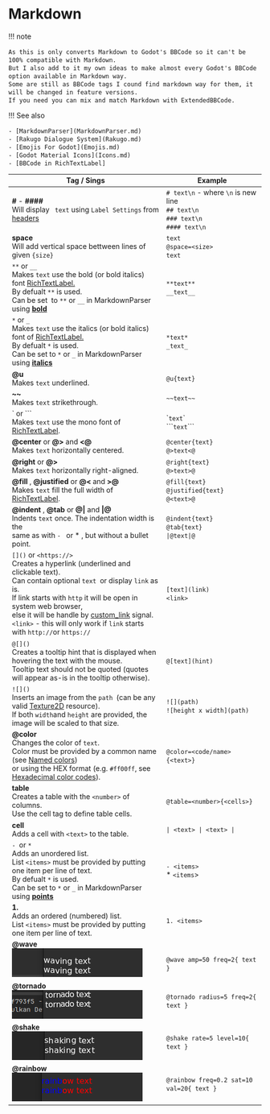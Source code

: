 # Markdown

!!! note

    As this is only converts Markdown to Godot's BBCode so it can't be 100% compatible with Markdown.
    But I also add to it my own ideas to make almost every Godot's BBCode option available in Markdown way.
    Some are still as BBCode tags I cound find markdown way for them, it will be changed in feature versions.
    If you need you can mix and match Markdown with ExtendedBBCode.

!!! See also

    - [MarkdownParser](MarkdownParser.md)
    - [Rakugo Dialogue System](Rakugo.md)
    - [Emojis For Godot](Emojis.md)
    - [Godot Material Icons](Icons.md)
    - [BBCode in RichTextLabel]

| Tag / Sings                                                                                                                                                                                                                                                                                                                                              | Example                                                                                   |
| -------------------------------------------------------------------------------------------------------------------------------------------------------------------------------------------------------------------------------------------------------------------------------------------------------------------------------------------------------- | ----------------------------------------------------------------------------------------- |
| **#** - **####**<br />Will display ` text` using `Label Settings` from [headers]                                                                                                                                                                                                                                                                         | `# text\n` - where `\n` is new line<br />`## text\n`<br />`### text\n`<br />`#### text\n` |
| **space**<br />Will add vertical space bettween lines of given `{size}`                                                                                                                                                                                                                                                                                  | `text`<br />`@space=<size>`<br />`text`                                                   |
| `**` or `__` <br />Makes `text` use the bold (or bold italics) font [RichTextLabel.][RichTextLabel]<br />By defualt `**` is used.<br />Can be set  to `**` or `__` in MarkdownParser using **[bold](MarkdownParser.md#bold)**                                                                                                                            | `**text**`<br />`__text__`                                                                |
| `*` or `_`<br />Makes `text` use the italics (or bold italics) font of [RichTextLabel.][RichTextLabel]<br />By defualt `*` is used.<br />Can be set to `*` or `_` in MarkdownParser using **[italics](MarkdownParser.md#italics)**                                                                                                                       | `*text*`<br />`_text_`                                                                    |
| **@u**<br />Makes `text` underlined.                                                                                                                                                                                                                                                                                                                     | `@u{text}`                                                                                |
| **~~**<br />Makes `text` strikethrough.                                                                                                                                                                                                                                                                                                                  | `~~text~~`                                                                                |
| \` or \`\`\` <br />Makes `text` use the mono font of [RichTextLabel].                                                                                                                                                                                                                                                                                    | \``text`\`<br />\`\`\``text`\`\`\`                                                        |
| **@center** or **@>** and **<@**<br />Makes `text` horizontally centered.                                                                                                                                                                                                                                                                                | `@center{text}`<br />`@>text<@`                                                           |
| **@right** or **@>**<br />Makes `text` horizontally right-aligned.                                                                                                                                                                                                                                                                                       | `@right{text}`<br />`@>text>@`                                                            |
| **@fill** , **@justified** or **@<** and **>@**<br />Makes `text` fill the full width of [RichTextLabel].                                                                                                                                                                                                                                                | `@fill{text}`<br />`@justified{text}`<br />`@<text>@`                                     |
| **@indent** , **@tab** or **@\|** and **\|@** <br />Indents `text` once. The indentation width is the<br /> same as with `- ` or \* , but without a bullet point.                                                                                                                                                                                        | `@indent{text}`<br />`@tab{text}`<br />`\|@text\|@`                                       |
| `[]()` or `<https://>`<br />Creates a hyperlink (underlined and clickable text).<br />Can contain optional `text `or display `link` as is.<br />If link starts with `http` it will be open in system web browser,<br /> else it will be handle by [custom_link] signal.<br />`<link>` - this will only work if `link` starts with `http://`or `https://` | `[text](link)`<br />`<link>`                                                              |
| `@[]()`<br />Creates a tooltip hint that is displayed when hovering the text with the mouse.<br />Tooltip text should not be quoted (quotes will appear as-is in the tooltip otherwise).                                                                                                                                                                 | `@[text](hint)`                                                                           |
| `![]()`<br />Inserts an image from the `path `(can be any valid [Texture2D] resource).<br />If both `width`and `height` are provided, the image will be scaled to that size.                                                                                                                                                                             | `![](path)`<br />`![height x width](path)`                                                |
| **@color** <br />Changes the color of `text`. <br />Color must be provided by a common name (see [Named colors])<br />or using the HEX format (e.g. `#ff00ff`, see [Hexadecimal color codes]).                                                                                                                                                           | `@color=<code/name>{<text>}`                                                              |
| **table** <br />Creates a table with the `<number>` of columns.<br />Use the cell tag to define table cells.                                                                                                                                                                                                                                             | `@table=<number>{<cells>}`                                                                |
| **cell** <br />Adds a cell with `<text>` to the table.                                                                                                                                                                                                                                                                                                   | `\| <text> \| <text> \|`                                                                  |
| `- `or `* `<br />Adds an unordered list.<br />List `<items>` must be provided by putting one item per line of text.<br />By defualt `*` is used.<br />Can be set to `*` or `_` in MarkdownParser using **[points](MarkdownParser.md#points)**                                                                                                            | `- <items>`<br />\* `<items`>                                                             |
| **1.**<br />Adds an ordered (numbered) list.<br />List `<items>` must be provided by putting one item per line of text.                                                                                                                                                                                                                                  | `1. <items>`                                                                              |
| **@wave**<br />![wave-fx][wave-fx]                                                                                                                                                                                                                                                                                                                       | <br />`@wave amp=50 freq=2{ text }`                                                       |
| **@tornado**<br />![tornado-fx][tornado-fx]                                                                                                                                                                                                                                                                                                              | `@tornado radius=5 freq=2{ text }`                                                        |
| **@shake**<br />![shake-fx][shake-fx]                                                                                                                                                                                                                                                                                                                    | `@shake rate=5 level=10{ text }`                                                          |
| **@rainbow**<br />![rainbow-fx][rainbow-fx]                                                                                                                                                                                                                                                                                                              | `@rainbow freq=0.2 sat=10 val=20{ text }`                                                 |

[wave-fx]: assets/wave.gif
[tornado-fx]: assets/tornado.gif
[shake-fx]: assets/shake.gif
[rainbow-fx]: assets/rainbow.gif
[Ordered list types]: https://docs.godotengine.org/en/4.2/tutorials/ui/bbcode_in_richtextlabel.html#doc-bbcode-in-richtextlabel-list-types
[language code]: https://docs.godotengine.org/en/4.2/tutorials/i18n/locales.html#doc-locales
[Image vertical alignment]: https://docs.godotengine.org/en/4.2/tutorials/ui/bbcode_in_richtextlabel.html#doc-bbcode-in-richtextlabel-image-alignment
[Image options]: https://docs.godotengine.org/en/4.2/tutorials/ui/bbcode_in_richtextlabel.html#doc-bbcode-in-richtextlabel-image-options
[Cell options]: https://docs.godotengine.org/en/4.2/tutorials/ui/bbcode_in_richtextlabel.html#doc-bbcode-in-richtextlabel-cell-options
[Hexadecimal color codes]: https://docs.godotengine.org/en/4.2/tutorials/ui/bbcode_in_richtextlabel.html#doc-bbcode-in-richtextlabel-hex-colors
[Named colors]: https://docs.godotengine.org/en/4.2/tutorials/ui/bbcode_in_richtextlabel.html#doc-bbcode-in-richtextlabel-named-colors
[Font options]: https://docs.godotengine.org/en/4.2/tutorials/ui/bbcode_in_richtextlabel.html#doc-bbcode-in-richtextlabel-font-options
[Texture2D]: https://docs.godotengine.org/en/4.2/classes/class_texture2d.html#class-texture2d
[custom_link]: AdvancedTextLabel.md#custom_link
[Paragraph options]: https://docs.godotengine.org/en/4.2/tutorials/ui/bbcode_in_richtextlabel.html#doc-bbcode-in-richtextlabel-paragraph-options
[RichTextLabel]: https://docs.godotengine.org/en/4.2/classes/class_richtextlabel.html
[Emojis For Godot]: Emojis.md
[Godot Material Icons]: Icons.md
[MarkdownParser]: MarkdownParser.md
[headers]: ExtendedBBCodeParser.md#headers
[tornado-fx]: assets/tornado.gif
[BBCode in RichTextLabel]: https://docs.godotengine.org/en/4.2/tutorials/ui/bbcode_in_richtextlabel.html
